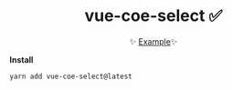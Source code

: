 <h1 align="center">vue-coe-select ✅</h1>

<p align="center">
  <a href="#" alt="License" target="_blank"></a>
</p>

<p align="center">
  ✨ <a href="https://codesandbox.io/s/github/viniazvd/vue-coe-select-example">Example</a>✨
</p>

**Install**

`yarn add vue-coe-select@latest`
